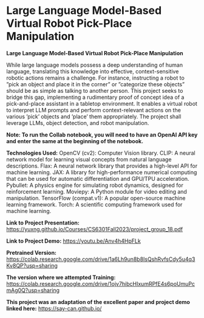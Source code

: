 # Large Language Model-Based Virtual Robot Pick-Place Manipulation
**Large Language Model-Based Virtual Robot Pick-Place Manipulation**

While large language models possess a deep understanding of human language, translating this knowledge into effective, context-sensitive robotic actions remains a challenge. For instance, instructing a robot to ”pick an object and place it in the corner” or ”categorize these objects” should be as simple as talking to another person. This project seeks to bridge this gap, implementing a rudimentary proof of concept idea of a pick-and-place assistant in a tabletop environment. It enables a virtual robot to interpret LLM prompts and perform context-relevant actions on the various ’pick’ objects and ’place’ them appropriately. The project shall leverage LLMs, object detection, and robot manipulation.

**Note: To run the Collab notebook, you will need to have an OpenAI API key and enter the same at the beginning of the notebook.**

**Technologies Used:**
OpenCV (cv2): Computer Vision library.
CLIP: A neural network model for learning visual concepts from natural language descriptions.
Flax: A neural network library that provides a high-level API for machine learning.
JAX: A library for high-performance numerical computing that can be used for automatic differentiation and GPU/TPU acceleration.
Pybullet: A physics engine for simulating robot dynamics, designed for reinforcement learning.
Moviepy: A Python module for video editing and manipulation.
TensorFlow (compat.v1): A popular open-source machine learning framework.
Torch: A scientific computing framework used for machine learning.

**Link to Project Presentation:**
https://yuxng.github.io/Courses/CS6301Fall2023/project_group_18.pdf

**Link to Project Demo:**
https://youtu.be/Anv4h4HpFLk

**Pretrained Version:**
https://colab.research.google.com/drive/1a6Lh9un8b8IsQshRvfsCdy5u4q3Kv8QP?usp=sharing

**The version where we attempted Training:**
https://colab.research.google.com/drive/1ojv7hibcHIxumRPfE4s6poUmuPcmAg0Q?usp=sharing

**This project was an adaptation of the excellent paper and project demo linked here:**
https://say-can.github.io/

